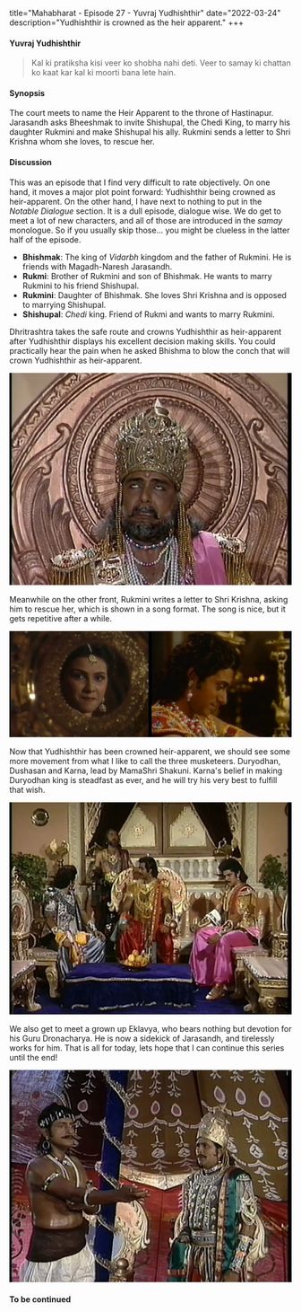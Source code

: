 title="Mahabharat - Episode 27 - Yuvraj Yudhishthir"
date="2022-03-24"
description="Yudhishthir is crowned as the heir apparent."
+++
#### Yuvraj Yudhishthir

> Kal ki pratiksha kisi veer ko shobha nahi deti. Veer to samay ki chattan ko kaat kar kal ki moorti bana lete hain.

#### Synopsis 
The court meets to name the Heir Apparent to the throne of Hastinapur.
Jarasandh asks Bheeshmak to invite Shishupal, the Chedi King, to marry his
daughter Rukmini and make Shishupal his ally. Rukmini sends a letter to Shri Krishna
whom she loves, to rescue her.

#### Discussion 
This was an episode that I find very difficult to rate objectively. On one
hand, it moves a major plot point forward: Yudhishthir being crowned as
heir-apparent. On the other hand, I have next to nothing to put in the _Notable
Dialogue_ section. It is a dull episode, dialogue wise. We do get to meet a lot
of new characters, and all of those are introduced in the _samay_ monologue. So
if you usually skip those... you might be clueless in the latter half of the
episode. 


- **Bhishmak**: The king of _Vidarbh_ kingdom and the father of Rukmini. He is
  friends with Magadh-Naresh Jarasandh. 
- **Rukmi**: Brother of Rukmini and son of Bhishmak. He wants to marry Rukmini
  to his friend Shishupal.
- **Rukmini**: Daughter of Bhishmak. She loves Shri Krishna and is opposed to
  marrying Shishupal.
- **Shishupal**: _Chedi_ king. Friend of Rukmi and wants to marry Rukmini.

Dhritrashtra takes the safe route and crowns Yudhishthir as heir-apparent after
Yudhishthir displays his excellent decision making skills. You could
practically hear the pain when he asked Bhishma to blow the conch that will
crown Yudhishthir as heir-apparent.

![Dhritrashtra crowns Yudhishthir as Yuvraj](/static/images/mahabharat/ep_27_2.webp)

Meanwhile on the other front, Rukmini writes a letter to Shri Krishna, asking
him to rescue her, which is shown in a song format. The song is nice, but it
gets repetitive after a while. 

![Rukmini and Krishna](/static/images/mahabharat/ep_27_4.webp)

Now that Yudhishthir has been crowned heir-apparent, we should see some more
movement from what I like to call the three musketeers. Duryodhan, Dushasan and
Karna, lead by MamaShri Shakuni. Karna's belief in making Duryodhan king is
steadfast as ever, and he will try his very best to fulfill that wish.

![Shakuni, Dushasan, Duryodhan and Karna talk about heir-apparent](/static/images/mahabharat/ep_27_1.webp)

We also get to meet a grown up Eklavya, who bears nothing but devotion for his
Guru Dronacharya. He is now a sidekick of Jarasandh, and tirelessly works for him. 
That is all for today, lets hope that I can continue this series until the end!

![Eklavya and Rukmi](/static/images/mahabharat/ep_27_3.webp)




#### To be continued

